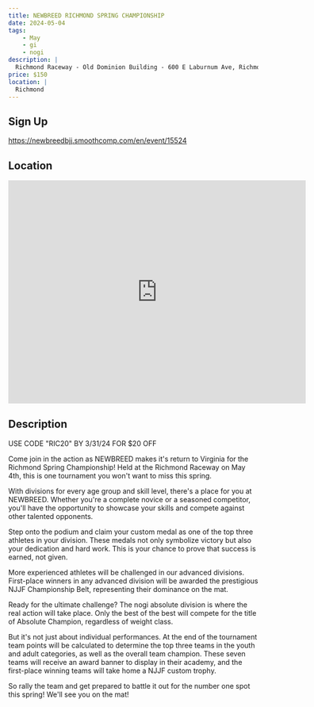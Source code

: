 ```yaml
---
title: NEWBREED RICHMOND SPRING CHAMPIONSHIP
date: 2024-05-04
tags:
    - May
    - gi 
    - nogi 
description: |
  Richmond Raceway - Old Dominion Building - 600 E Laburnum Ave, Richmond, VA
price: $150
location: |
  Richmond
---
```

## Sign Up
https://newbreedbjj.smoothcomp.com/en/event/15524

## Location
<iframe src="https://www.google.com/maps/embed?pb=!1m18!1m12!1m3!1d12345.6789!2d-77.4224590!3d37.5863618!2m3!1f0!2f0!3f0!3m2!1i1024!2i768!4f13.1!3m3!1m2!1s0x0%3A0x0!2z37.5863618!5e0!3m2!1sen!2sus!4v1234567890" width="600" height="450" style="border:0;" allowfullscreen="" loading="lazy"></iframe>

## Description
USE CODE "RIC20" BY 3/31/24 FOR $20 OFF


Come join in the action as NEWBREED makes it's return to Virginia for the Richmond Spring Championship! Held at the Richmond Raceway on May 4th, this is one tournament you won't want to miss
this spring.


With divisions for every age group and skill level, there's a place for
you at NEWBREED. Whether you're a complete novice or a seasoned competitor, you'll have the opportunity to showcase your skills
and compete against other talented opponents.


Step onto the podium and claim your custom medal as one of the top three
athletes in your division. These medals not only symbolize victory but
also your dedication and hard work. This is your chance to prove that
success is earned, not given.


More experienced athletes will be challenged in our advanced divisions.
First-place winners in any advanced division will be awarded the
prestigious NJJF Championship Belt, representing their dominance on the
mat.


Ready for the ultimate challenge? The nogi absolute division is where
the
real action will take place. Only the best of the best will compete for
the title of Absolute Champion, regardless of weight class.


But it's not just about individual performances. At the end of the tournament team points will be
calculated to determine the top three teams in the youth and adult
categories, as well as the overall team champion. These seven teams will
receive an award banner to display in their academy, and the first-place
winning teams will take home a NJJF custom trophy.


So rally the team and get prepared to battle it out for the number one spot this spring! We'll see you on the mat!